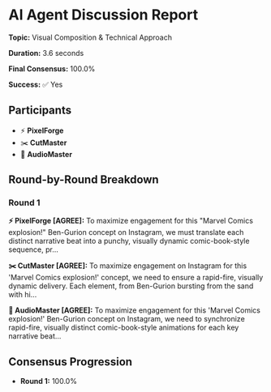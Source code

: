 # AI Agent Discussion Report

**Topic:** Visual Composition & Technical Approach

**Duration:** 3.6 seconds

**Final Consensus:** 100.0%

**Success:** ✅ Yes

## Participants

- ⚡ **PixelForge**
- ✂️ **CutMaster**
- 🎵 **AudioMaster**

## Round-by-Round Breakdown

### Round 1

**⚡ PixelForge [AGREE]:** To maximize engagement for this "Marvel Comics explosion!" Ben-Gurion concept on Instagram, we must translate each distinct narrative beat into a punchy, visually dynamic comic-book-style sequence, pr...

**✂️ CutMaster [AGREE]:** To maximize engagement on Instagram for this 'Marvel Comics explosion!' concept, we need to ensure a rapid-fire, visually dynamic delivery. Each element, from Ben-Gurion bursting from the sand with hi...

**🎵 AudioMaster [AGREE]:** To maximize engagement for this 'Marvel Comics explosion!' Ben-Gurion concept on Instagram, we need to synchronize rapid-fire, visually distinct comic-book-style animations for each key narrative beat...

## Consensus Progression

- **Round 1:** 100.0%
